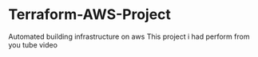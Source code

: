 # Terraform-AWS-Project
Automated building infrastructure on aws
This project i had perform from you tube video 
